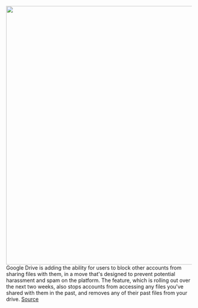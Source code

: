 <img src='https://cdn.vox-cdn.com/thumbor/o01XkvNZudoPESCvchGi4PS_MdU=/0x0:1600x901/1200x800/filters:focal(672x323:928x579)/cdn.vox-cdn.com/uploads/chorus_image/image/69621739/Blog_user_google_drive.0.png' width='700px' /><br/>
Google Drive is adding the ability for users to block other accounts from sharing files with them, in a move that's designed to prevent potential harassment and spam on the platform. The feature, which is rolling out over the next two weeks, also stops accounts from accessing any files you've shared with them in the past, and removes any of their past files from your drive.
<a href='https://www.theverge.com/2021/7/23/22590096/google-drive-block-users-harassment-abuse-sharing-files'> Source <a/>